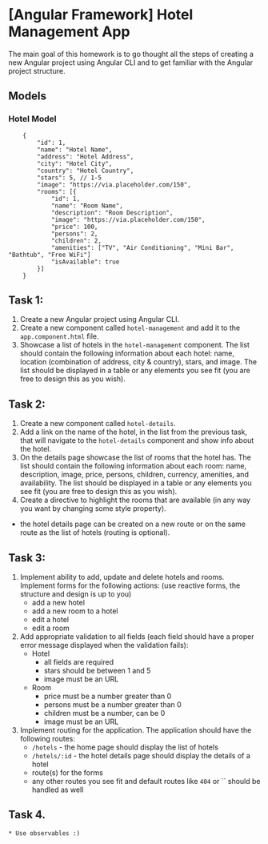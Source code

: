 # [Angular Framework] Hotel Management App

The main goal of this homework is to go thought all the steps of creating a new Angular project using Angular CLI and to get familiar with the Angular project structure.

## Models

### Hotel Model
```
    {
        "id": 1,
        "name": "Hotel Name",
        "address": "Hotel Address",
        "city": "Hotel City",
        "country": "Hotel Country",
        "stars": 5, // 1-5
        "image": "https://via.placeholder.com/150",
        "rooms": [{
            "id": 1,
            "name": "Room Name",
            "description": "Room Description",
            "image": "https://via.placeholder.com/150",
            "price": 100,
            "persons": 2,
            "children": 2,
            "amenities": ["TV", "Air Conditioning", "Mini Bar", "Bathtub", "Free WiFi"]
            "isAvailable": true
        }]
    }
```

## Task 1: 
1. Create a new Angular project using Angular CLI.
2. Create a new component called `hotel-management` and add it to the `app.component.html` file.
3. Showcase a list of hotels in the `hotel-management` component. The list should contain the following information about each hotel: name, location (combination of address, city & country), stars, and image. The list should be displayed in a table or any elements you see fit (you are free to design this as you wish).

## Task 2:
1. Create a new component called `hotel-details`.
2. Add a link on the name of the hotel, in the list from the previous task, that will navigate to the `hotel-details` component and show info about the hotel.
3. On the details page showcase the list of rooms that the hotel has. The list should contain the following information about each room: name, description, image, price, persons, children, currency, amenities, and availability. The list should be displayed in a table or any elements you see fit (you are free to design this as you wish).
4. Create a directive to highlight the rooms that are available (in any way you want by changing some style property).
* the hotel details page can be created on a new route or on the same route as the list of hotels (routing is optional).

## Task 3:
1. Implement ability to add, update and delete hotels and rooms. Implement forms for the following actions: (use reactive forms, the structure and design is up to you)
    * add a new hotel
    * add a new room to a hotel
    * edit a hotel
    * edit a room
2. Add appropriate validation to all fields (each field should have a proper error message displayed when the validation fails):
    * Hotel
      * all fields are required
      * stars should be between 1 and 5
      * image must be an URL
    * Room
      * price must be a number greater than 0
      * persons must be a number greater than 0
      * children must be a number, can be 0
      * image must be an URL
3. Implement routing for the application. The application should have the following routes:
    * `/hotels` - the home page should display the list of hotels
    * `/hotels/:id` - the hotel details page should display the details of a hotel
    * route(s) for the forms
    * any other routes you see fit and default routes like `404` or `` should be handled as well

## Task 4.
    * Use observables :)
